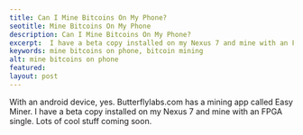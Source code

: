 ```yaml
---
title: Can I Mine Bitcoins On My Phone?
seotitle: Mine Bitcoins On My Phone
description: Can I Mine Bitcoins On My Phone?
excerpt:  I have a beta copy installed on my Nexus 7 and mine with an FPGA single.
keywords: mine bitcoins on phone, bitcoin mining
alt: mine bitcoins on phone
featured: 
layout: post
---
```

With an android device, yes. Butterflylabs.com has a mining app called Easy Miner. I have a beta copy installed on my Nexus 7 and mine with an FPGA single. Lots of cool stuff coming soon.
